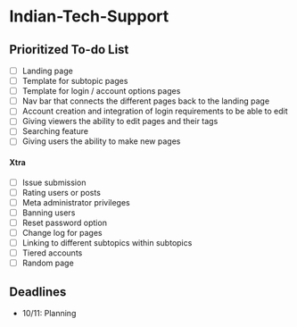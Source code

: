 # Indian-Tech-Support

## Prioritized To-do List
- [ ] Landing page
- [ ] Template for subtopic pages
- [ ] Template for login / account options pages
- [ ] Nav bar that connects the different pages back to the landing page
- [ ] Account creation and integration of login requirements to be able to edit
- [ ] Giving viewers the ability to edit pages and their tags
- [ ] Searching feature
- [ ] Giving users the ability to make new pages
#### Xtra
- [ ] Issue submission
- [ ] Rating users or posts
- [ ] Meta administrator privileges
- [ ] Banning users
- [ ] Reset password option
- [ ] Change log for pages
- [ ] Linking to different subtopics within subtopics
- [ ] Tiered accounts
- [ ] Random page

## Deadlines
- 10/11: Planning
